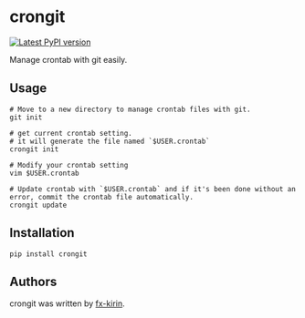 # crongit

[![Latest PyPI version](https://img.shields.io/pypi/v/package_name.svg)](https://pypi.python.org/pypi/crongit)

Manage crontab with git easily.

## Usage

```
# Move to a new directory to manage crontab files with git.
git init

# get current crontab setting.
# it will generate the file named `$USER.crontab`
crongit init

# Modify your crontab setting
vim $USER.crontab

# Update crontab with `$USER.crontab` and if it's been done without an error, commit the crontab file automatically.
crongit update
```

## Installation

```
pip install crongit
```

## Authors

crongit was written by [fx-kirin](fx.kirin@gmail.com).
